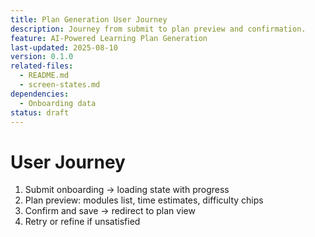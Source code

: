 ```yaml
---
title: Plan Generation User Journey
description: Journey from submit to plan preview and confirmation.
feature: AI-Powered Learning Plan Generation
last-updated: 2025-08-10
version: 0.1.0
related-files:
  - README.md
  - screen-states.md
dependencies:
  - Onboarding data
status: draft
---
```


# User Journey

1. Submit onboarding → loading state with progress
2. Plan preview: modules list, time estimates, difficulty chips
3. Confirm and save → redirect to plan view
4. Retry or refine if unsatisfied
